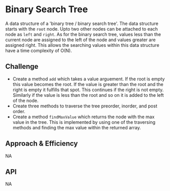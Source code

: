 # Binary Search Tree
<!-- Short summary or background information -->
A data structure of a 'binary tree / binary search tree'. The data structure starts with the `root` node. Upto two other nodes can be attached to each node as `left` and `right`. As for the binary search tree, values less than the current node are assigned to the left of the node and values greater are assigned right. This allows the searching values within this data structure have a time complexity of O(N).
## Challenge
<!-- Description of the challenge -->
- Create a method `add` which takes a value arguement. If the root is empty this value becomes the root. If the value is greater than the root and the right is empty it fulfills that spot. This continues if the right is not empty. Similarly if the value is less than the root and so on it is added to the left of the node.
- Create three methods to traverse the tree preorder, inorder, and post order.
- Create a method `findMaxValue` which returns the node with the max value in the tree. This is implemented by using one of the traversing methods and finding the max value within the returned array.
## Approach & Efficiency
<!-- What approach did you take? Why? What is the Big O space/time for this approach? -->
NA
## API
<!-- Description of each method publicly available to your Linked List -->
NA
